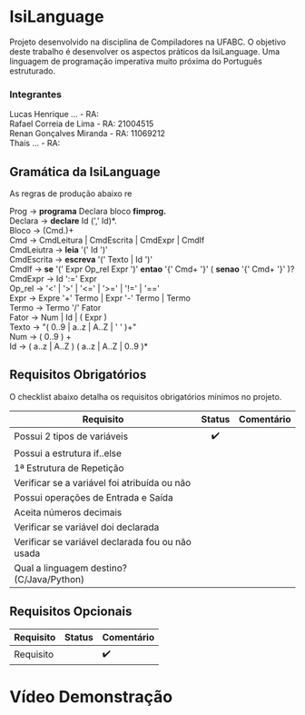 # IsiLanguage

Projeto desenvolvido na disciplina de Compiladores na UFABC.
O objetivo deste trabalho é desenvolver os aspectos práticos da IsiLanguage. Uma linguagem de programação imperativa muito próxima do Português estruturado. 

### Integrantes

Lucas Henrique ...          - RA:  
Rafael Correia de Lima      - RA: 21004515  
Renan Gonçalves Miranda     - RA: 11069212  
Thais ...                   - RA: 

## Gramática da IsiLanguage

As regras de produção abaixo re

Prog              -> **programa** Declara bloco **fimprog.**  
Declara           -> **declare** Id (',' Id)\*.  
Bloco             -> (Cmd.)+  
Cmd               -> CmdLeitura | CmdEscrita | CmdExpr | CmdIf  
CmdLeiutra        -> **leia** '(' Id ')'  
CmdEscrita        -> **escreva** '(' Texto | Id ')'  
CmdIf             -> **se** '(' Expr Op_rel Expr ')' **entao** '{' Cmd+ '}' ( **senao** '{' Cmd+ '}' )?  
CmdExpr           -> Id ':=' Expr  
Op_rel            -> '<' | '>' | '<=' | '>=' | '!=' | '=='  
Expr              -> Expre '+' Termo | Expr '-' Termo | Termo  
Termo             -> Termo '/' Fator  
Fator             -> Num | Id | ( Expr )  
Texto             -> "( 0..9 | a..z | A..Z | ' ' )+"  
Num               -> ( 0..9 ) +  
Id                -> ( a..z | A..Z ) ( a..z | A..Z | 0..9 )*  

## Requisitos Obrigatórios
O checklist abaixo detalha os requisitos obrigatórios mínimos no projeto.

| Requisito                                             | Status                    | Comentário |
| -------------                                         |:--------------:           |  ---  |
| Possui 2 tipos de variáveis                           | :heavy_check_mark: |                        |
| Possui a estrutura if..else                           |  |                         |
| 1ª Estrutura de Repetição                             |  |                         |
| Verificar se a variável foi atribuída ou não          |  |                       |
| Possui operações de Entrada e Saída                   |  |                        |      
| Aceita números decimais                               |  |                       |
| Verificar se variável doi declarada                   |  |                       |
| Verificar se variável declarada fou ou não usada      |  |                       |     
| Qual a linguagem destino? (C/Java/Python)             |  |                        |

## Requisitos Opcionais

| Requisito                                             | Status                    | Comentário |
| -------------                                         |:--------------:           |  ---  |
| Requisito                           |              | :heavy_check_mark:  |

# Vídeo Demonstração

